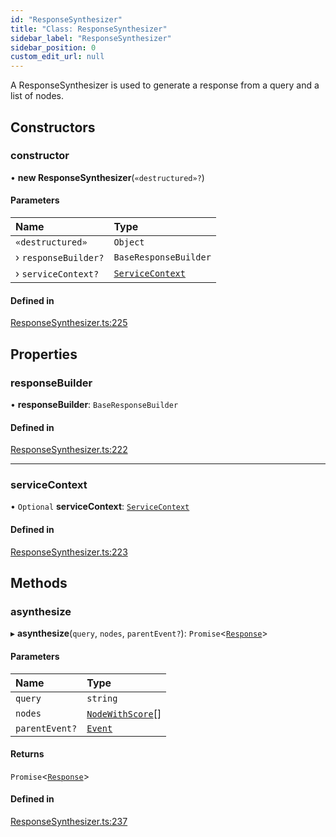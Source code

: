```yaml
---
id: "ResponseSynthesizer"
title: "Class: ResponseSynthesizer"
sidebar_label: "ResponseSynthesizer"
sidebar_position: 0
custom_edit_url: null
---
```


A ResponseSynthesizer is used to generate a response from a query and a list of nodes.

## Constructors

### constructor

• **new ResponseSynthesizer**(`«destructured»?`)

#### Parameters

| Name | Type |
| :------ | :------ |
| `«destructured»` | `Object` |
| › `responseBuilder?` | `BaseResponseBuilder` |
| › `serviceContext?` | [`ServiceContext`](../interfaces/ServiceContext.md) |

#### Defined in

[ResponseSynthesizer.ts:225](https://github.com/run-llama/LlamaIndexTS/blob/b6b2598/packages/core/src/ResponseSynthesizer.ts#L225)

## Properties

### responseBuilder

• **responseBuilder**: `BaseResponseBuilder`

#### Defined in

[ResponseSynthesizer.ts:222](https://github.com/run-llama/LlamaIndexTS/blob/b6b2598/packages/core/src/ResponseSynthesizer.ts#L222)

___

### serviceContext

• `Optional` **serviceContext**: [`ServiceContext`](../interfaces/ServiceContext.md)

#### Defined in

[ResponseSynthesizer.ts:223](https://github.com/run-llama/LlamaIndexTS/blob/b6b2598/packages/core/src/ResponseSynthesizer.ts#L223)

## Methods

### asynthesize

▸ **asynthesize**(`query`, `nodes`, `parentEvent?`): `Promise`<[`Response`](Response.md)\>

#### Parameters

| Name | Type |
| :------ | :------ |
| `query` | `string` |
| `nodes` | [`NodeWithScore`](../interfaces/NodeWithScore.md)[] |
| `parentEvent?` | [`Event`](../interfaces/Event.md) |

#### Returns

`Promise`<[`Response`](Response.md)\>

#### Defined in

[ResponseSynthesizer.ts:237](https://github.com/run-llama/LlamaIndexTS/blob/b6b2598/packages/core/src/ResponseSynthesizer.ts#L237)
